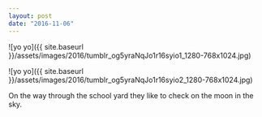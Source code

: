 ```yaml
---
layout: post
date: "2016-11-06"
---
```


![yo yo]({{ site.baseurl }}/assets/images/2016/tumblr_og5yraNqJo1r16syio1_1280-768x1024.jpg)

![yo yo]({{ site.baseurl }}/assets/images/2016/tumblr_og5yraNqJo1r16syio2_1280-768x1024.jpg)

On the way through the school yard they like to check on the moon in the sky.
